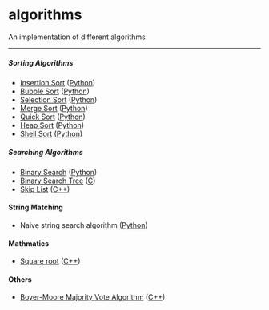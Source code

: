algorithms
==========

An implementation of different algorithms

---

##### Sorting Algorithms
* [Insertion Sort](http://en.wikipedia.org/wiki/Insertion_sort) ([Python][sort.py])
* [Bubble Sort](http://en.wikipedia.org/wiki/Bubble_sort) ([Python][sort.py])
* [Selection Sort](http://en.wikipedia.org/wiki/Selection_sort) ([Python][sort.py])
* [Merge Sort](http://en.wikipedia.org/wiki/Merge_sort) ([Python][sort.py])
* [Quick Sort](http://en.wikipedia.org/wiki/Quicksort) ([Python][sort.py])
* [Heap Sort](http://en.wikipedia.org/wiki/Heapsort) ([Python][sort.py])
* [Shell Sort](http://en.wikipedia.org/wiki/Shell_sort) ([Python][sort.py])

[sort.py]: https://github.com/zhoulike/algorithms/blob/master/sort/python/sort.py

##### Searching Algorithms
* [Binary Search](http://en.wikipedia.org/wiki/Binary_search_algorithm) ([Python][binary_search.py])
* [Binary Search Tree](http://en.wikipedia.org/wiki/Binary_search_tree) ([C][bs_tree.c])
* [Skip List](http://en.wikipedia.org/wiki/Skip_list) ([C++][skiplist.cpp])

[binary_search.py]: https://github.com/zhoulike/algorithms/blob/master/search/python/binary_search.py
[bs_tree.c]: https://github.com/zhoulike/algorithms/blob/master/search/c/bs_tree/bs_tree.c
[skiplist.cpp]: https://github.com/zhoulike/algorithms/blob/master/search/cpp/skiplist/skiplist.cpp

#### String Matching

* Naive string search algorithm ([Python][naive.py])

[naive.py]: https://github.com/zhoulike/algorithms/blob/master/string-matching/naive.py

#### Mathmatics

* [Square root](http://en.wikipedia.org/wiki/Square_root) ([C++][sqrt.cpp])

[sqrt.cpp]: https://github.com/zhoulike/algorithms/blob/master/mathmatics/sqrt.cpp

#### Others
* [Boyer-Moore Majority Vote Algorithm](http://www.cs.utexas.edu/~moore/best-ideas/mjrty/index.html) ([C++](https://github.com/zhoulike/algorithms/blob/master/chenliren/search_star.cpp))
